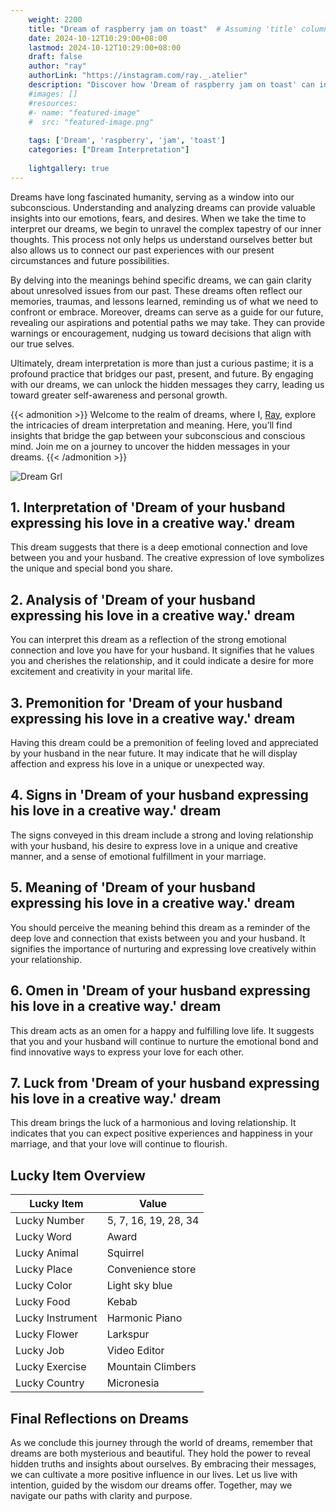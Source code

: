 ```yaml
---
    weight: 2200
    title: "Dream of raspberry jam on toast"  # Assuming 'title' column exists
    date: 2024-10-12T10:29:00+08:00
    lastmod: 2024-10-12T10:29:00+08:00
    draft: false
    author: "ray"
    authorLink: "https://instagram.com/ray._.atelier"
    description: "Discover how 'Dream of raspberry jam on toast' can interpret your future and uncover its significant meanings in your life."
    #images: []
    #resources:
    #- name: "featured-image"
    #  src: "featured-image.png"
    
    tags: ['Dream', 'raspberry', 'jam', 'toast']
    categories: ["Dream Interpretation"]
    
    lightgallery: true
---
```

    
Dreams have long fascinated humanity, serving as a window into our subconscious. Understanding and analyzing dreams can provide valuable insights into our emotions, fears, and desires. When we take the time to interpret our dreams, we begin to unravel the complex tapestry of our inner thoughts. This process not only helps us understand ourselves better but also allows us to connect our past experiences with our present circumstances and future possibilities.

By delving into the meanings behind specific dreams, we can gain clarity about unresolved issues from our past. These dreams often reflect our memories, traumas, and lessons learned, reminding us of what we need to confront or embrace. Moreover, dreams can serve as a guide for our future, revealing our aspirations and potential paths we may take. They can provide warnings or encouragement, nudging us toward decisions that align with our true selves.

Ultimately, dream interpretation is more than just a curious pastime; it is a profound practice that bridges our past, present, and future. By engaging with our dreams, we can unlock the hidden messages they carry, leading us toward greater self-awareness and personal growth.

{{< admonition >}}
Welcome to the realm of dreams, where I, [Ray](https://instagram.com/ray._.atelier), explore the intricacies of dream interpretation and meaning. Here, you’ll find insights that bridge the gap between your subconscious and conscious mind. Join me on a journey to uncover the hidden messages in your dreams.
{{< /admonition >}}

![Dream Grl](https://cdn.pixabay.com/photo/2017/11/02/03/35/gothic-2910057_1280.jpg "Dream Grl")

## 1. Interpretation of 'Dream of your husband expressing his love in a creative way.' dream
 This dream suggests that there is a deep emotional connection and love between you and your husband. The creative expression of love symbolizes the unique and special bond you share.

## 2. Analysis of 'Dream of your husband expressing his love in a creative way.' dream
 You can interpret this dream as a reflection of the strong emotional connection and love you have for your husband. It signifies that he values you and cherishes the relationship, and it could indicate a desire for more excitement and creativity in your marital life.

## 3. Premonition for 'Dream of your husband expressing his love in a creative way.' dream
 Having this dream could be a premonition of feeling loved and appreciated by your husband in the near future. It may indicate that he will display affection and express his love in a unique or unexpected way.

## 4. Signs in 'Dream of your husband expressing his love in a creative way.' dream
 The signs conveyed in this dream include a strong and loving relationship with your husband, his desire to express love in a unique and creative manner, and a sense of emotional fulfillment in your marriage.

## 5. Meaning of 'Dream of your husband expressing his love in a creative way.' dream
 You should perceive the meaning behind this dream as a reminder of the deep love and connection that exists between you and your husband. It signifies the importance of nurturing and expressing love creatively within your relationship.

## 6. Omen in 'Dream of your husband expressing his love in a creative way.' dream
 This dream acts as an omen for a happy and fulfilling love life. It suggests that you and your husband will continue to nurture the emotional bond and find innovative ways to express your love for each other.

## 7. Luck from 'Dream of your husband expressing his love in a creative way.' dream
 This dream brings the luck of a harmonious and loving relationship. It indicates that you can expect positive experiences and happiness in your marriage, and that your love will continue to flourish.

## Lucky Item Overview
| Lucky Item          | Value              |
|---------------|--------------------|
| Lucky Number        | 5, 7, 16, 19, 28, 34  |
| Lucky Word          | Award |
| Lucky Animal        | Squirrel |
| Lucky Place         | Convenience store     |
| Lucky Color         | Light sky blue     |
| Lucky Food          | Kebab      |
| Lucky Instrument    | Harmonic Piano |
| Lucky Flower        | Larkspur    |
| Lucky Job           | Video Editor       |
| Lucky Exercise      | Mountain Climbers  |
| Lucky Country       | Micronesia    |


##  Final Reflections on Dreams

As we conclude this journey through the world of dreams, remember that dreams are both mysterious and beautiful. They hold the power to reveal hidden truths and insights about ourselves. By embracing their messages, we can cultivate a more positive influence in our lives. Let us live with intention, guided by the wisdom our dreams offer. Together, may we navigate our paths with clarity and purpose.
